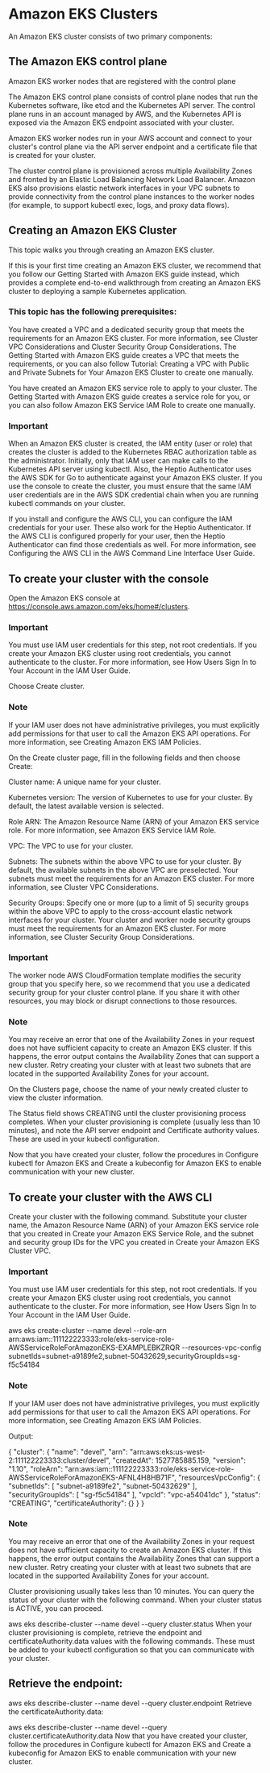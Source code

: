 # Amazon EKS Clusters
An Amazon EKS cluster consists of two primary components:

## The Amazon EKS control plane

Amazon EKS worker nodes that are registered with the control plane

The Amazon EKS control plane consists of control plane nodes that run the Kubernetes software, like etcd and the Kubernetes API server. The control plane runs in an account managed by AWS, and the Kubernetes API is exposed via the Amazon EKS endpoint associated with your cluster.

Amazon EKS worker nodes run in your AWS account and connect to your cluster's control plane via the API server endpoint and a certificate file that is created for your cluster.

The cluster control plane is provisioned across multiple Availability Zones and fronted by an Elastic Load Balancing Network Load Balancer. Amazon EKS also provisions elastic network interfaces in your VPC subnets to provide connectivity from the control plane instances to the worker nodes (for example, to support kubectl exec, logs, and proxy data flows).

## Creating an Amazon EKS Cluster
This topic walks you through creating an Amazon EKS cluster.

If this is your first time creating an Amazon EKS cluster, we recommend that you follow our Getting Started with Amazon EKS guide instead, which provides a complete end-to-end walkthrough from creating an Amazon EKS cluster to deploying a sample Kubernetes application.

### This topic has the following prerequisites:

You have created a VPC and a dedicated security group that meets the requirements for an Amazon EKS cluster. For more information, see Cluster VPC Considerations and Cluster Security Group Considerations. The Getting Started with Amazon EKS guide creates a VPC that meets the requirements, or you can also follow Tutorial: Creating a VPC with Public and Private Subnets for Your Amazon EKS Cluster to create one manually.

You have created an Amazon EKS service role to apply to your cluster. The Getting Started with Amazon EKS guide creates a service role for you, or you can also follow Amazon EKS Service IAM Role to create one manually.

### Important

When an Amazon EKS cluster is created, the IAM entity (user or role) that creates the cluster is added to the Kubernetes RBAC authorization table as the administrator. Initially, only that IAM user can make calls to the Kubernetes API server using kubectl. Also, the Heptio Authenticator uses the AWS SDK for Go to authenticate against your Amazon EKS cluster. If you use the console to create the cluster, you must ensure that the same IAM user credentials are in the AWS SDK credential chain when you are running kubectl commands on your cluster.

If you install and configure the AWS CLI, you can configure the IAM credentials for your user. These also work for the Heptio Authenticator. If the AWS CLI is configured properly for your user, then the Heptio Authenticator can find those credentials as well. For more information, see Configuring the AWS CLI in the AWS Command Line Interface User Guide.

## To create your cluster with the console

Open the Amazon EKS console at https://console.aws.amazon.com/eks/home#/clusters.

### Important

You must use IAM user credentials for this step, not root credentials. If you create your Amazon EKS cluster using root credentials, you cannot authenticate to the cluster. For more information, see How Users Sign In to Your Account in the IAM User Guide.

Choose Create cluster.

### Note

If your IAM user does not have administrative privileges, you must explicitly add permissions for that user to call the Amazon EKS API operations. For more information, see Creating Amazon EKS IAM Policies.

On the Create cluster page, fill in the following fields and then choose Create:

Cluster name: A unique name for your cluster.

Kubernetes version: The version of Kubernetes to use for your cluster. By default, the latest available version is selected.

Role ARN: The Amazon Resource Name (ARN) of your Amazon EKS service role. For more information, see Amazon EKS Service IAM Role.

VPC: The VPC to use for your cluster.

Subnets: The subnets within the above VPC to use for your cluster. By default, the available subnets in the above VPC are preselected. Your subnets must meet the requirements for an Amazon EKS cluster. For more information, see Cluster VPC Considerations.

Security Groups: Specify one or more (up to a limit of 5) security groups within the above VPC to apply to the cross-account elastic network interfaces for your cluster. Your cluster and worker node security groups must meet the requirements for an Amazon EKS cluster. For more information, see Cluster Security Group Considerations.

### Important

The worker node AWS CloudFormation template modifies the security group that you specify here, so we recommend that you use a dedicated security group for your cluster control plane. If you share it with other resources, you may block or disrupt connections to those resources.

### Note

You may receive an error that one of the Availability Zones in your request does not have sufficient capacity to create an Amazon EKS cluster. If this happens, the error output contains the Availability Zones that can support a new cluster. Retry creating your cluster with at least two subnets that are located in the supported Availability Zones for your account.

On the Clusters page, choose the name of your newly created cluster to view the cluster information.

The Status field shows CREATING until the cluster provisioning process completes. When your cluster provisioning is complete (usually less than 10 minutes), and note the API server endpoint and Certificate authority values. These are used in your kubectl configuration.

Now that you have created your cluster, follow the procedures in Configure kubectl for Amazon EKS and Create a kubeconfig for Amazon EKS to enable communication with your new cluster.

## To create your cluster with the AWS CLI

Create your cluster with the following command. Substitute your cluster name, the Amazon Resource Name (ARN) of your Amazon EKS service role that you created in Create your Amazon EKS Service Role, and the subnet and security group IDs for the VPC you created in Create your Amazon EKS Cluster VPC.

### Important

You must use IAM user credentials for this step, not root credentials. If you create your Amazon EKS cluster using root credentials, you cannot authenticate to the cluster. For more information, see How Users Sign In to Your Account in the IAM User Guide.

aws eks create-cluster --name devel --role-arn arn:aws:iam::111122223333:role/eks-service-role-AWSServiceRoleForAmazonEKS-EXAMPLEBKZRQR --resources-vpc-config subnetIds=subnet-a9189fe2,subnet-50432629,securityGroupIds=sg-f5c54184
### Note

If your IAM user does not have administrative privileges, you must explicitly add permissions for that user to call the Amazon EKS API operations. For more information, see Creating Amazon EKS IAM Policies.

Output:

{
    "cluster": {
        "name": "devel",
        "arn": "arn:aws:eks:us-west-2:111122223333:cluster/devel",
        "createdAt": 1527785885.159,
        "version": "1.10",
        "roleArn": "arn:aws:iam::111122223333:role/eks-service-role-AWSServiceRoleForAmazonEKS-AFNL4H8HB71F",
        "resourcesVpcConfig": {
            "subnetIds": [
                "subnet-a9189fe2",
                "subnet-50432629"
            ],
            "securityGroupIds": [
                "sg-f5c54184"
            ],
            "vpcId": "vpc-a54041dc"
        },
        "status": "CREATING",
        "certificateAuthority": {}
    }
}
### Note

You may receive an error that one of the Availability Zones in your request does not have sufficient capacity to create an Amazon EKS cluster. If this happens, the error output contains the Availability Zones that can support a new cluster. Retry creating your cluster with at least two subnets that are located in the supported Availability Zones for your account.

Cluster provisioning usually takes less than 10 minutes. You can query the status of your cluster with the following command. When your cluster status is ACTIVE, you can proceed.

aws eks describe-cluster --name devel --query cluster.status
When your cluster provisioning is complete, retrieve the endpoint and certificateAuthority.data values with the following commands. These must be added to your kubectl configuration so that you can communicate with your cluster.

## Retrieve the endpoint:

aws eks describe-cluster --name devel  --query cluster.endpoint
Retrieve the certificateAuthority.data:

aws eks describe-cluster --name devel  --query cluster.certificateAuthority.data
Now that you have created your cluster, follow the procedures in Configure kubectl for Amazon EKS and Create a kubeconfig for Amazon EKS to enable communication with your new cluster.


